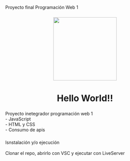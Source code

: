 <p align="left">Proyecto final Programación Web 1</p>

###

<div align="center">
  <img height="200" src="https://upload.wikimedia.org/wikipedia/commons/thumb/9/99/Unofficial_JavaScript_logo_2.svg/1200px-Unofficial_JavaScript_logo_2.svg.png"  />
</div>

###

<h1 align="center">Hello World!!</h1>

###

<p align="left">Proyecto inetegrador programación web 1<br>- JavaScript<br>- HTML y CSS<br>- Consumo de apis</p>

###

<p align="left">Isnstalación y/o ejecución<br><br>Clonar el repo, abrirlo con VSC y ejecutar con LiveServer</p>

###